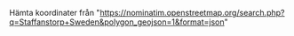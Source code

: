 Hämta koordinater från "https://nominatim.openstreetmap.org/search.php?q=Staffanstorp+Sweden&polygon_geojson=1&format=json"